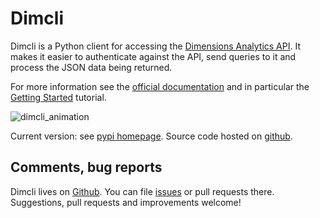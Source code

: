 # Dimcli

Dimcli is a Python client for accessing the [Dimensions Analytics API](https://www.dimensions.ai/dimensions-apis/). It makes it easier to authenticate against the API, send queries to it and process the JSON data being returned.  

For more information see the [official documentation](https://digital-science.github.io/dimcli/index.html) and in particular the [Getting Started](https://digital-science.github.io/dimcli/getting-started.html) tutorial.
 
![dimcli_animation](http://api-sample-data.dimensions.ai/videos/dimcli_animated.gif)

Current version: see [pypi homepage](https://pypi.org/project/dimcli/). Source code hosted on [github](https://github.com/digital-science/dimcli). 



## Comments, bug reports

Dimcli lives on [Github](https://github.com/digital-science/dimcli/). You can file [issues]([issues](https://github.com/digital-science/dimcli/issues/new)) or pull requests there. Suggestions, pull requests and improvements welcome!
